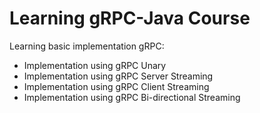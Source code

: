 # Learning gRPC-Java Course

Learning basic implementation gRPC:
- Implementation using gRPC Unary
- Implementation using gRPC Server Streaming
- Implementation using gRPC Client Streaming
- Implementation using gRPC Bi-directional Streaming